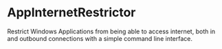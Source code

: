 # AppInternetRestrictor
Restrict Windows Applications from being able to access internet, both in and outbound connections with a simple command line interface.
